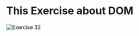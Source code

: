<h1> This Exercise about DOM</h1>


![Exercise 32](https://github.com/azzatosma/dugsiiye-js-exercises/blob/main/assets/jsexe32.jpg)

